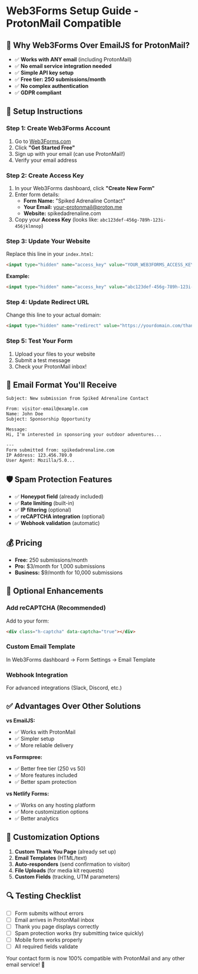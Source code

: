 # Web3Forms Setup Guide - ProtonMail Compatible

## 🎯 **Why Web3Forms Over EmailJS for ProtonMail?**

- ✅ **Works with ANY email** (including ProtonMail)
- ✅ **No email service integration needed**
- ✅ **Simple API key setup**
- ✅ **Free tier: 250 submissions/month**
- ✅ **No complex authentication**
- ✅ **GDPR compliant**

## 🚀 **Setup Instructions**

### Step 1: Create Web3Forms Account
1. Go to [Web3Forms.com](https://web3forms.com/)
2. Click **"Get Started Free"**
3. Sign up with your email (can use ProtonMail!)
4. Verify your email address

### Step 2: Create Access Key
1. In your Web3Forms dashboard, click **"Create New Form"**
2. Enter form details:
   - **Form Name:** "Spiked Adrenaline Contact"
   - **Your Email:** your-protonmail@proton.me
   - **Website:** spikedadrenaline.com
3. Copy your **Access Key** (looks like: `abc123def-456g-789h-123i-456jklmnop`)

### Step 3: Update Your Website
Replace this line in your `index.html`:
```html
<input type="hidden" name="access_key" value="YOUR_WEB3FORMS_ACCESS_KEY">
```

**Example:**
```html
<input type="hidden" name="access_key" value="abc123def-456g-789h-123i-456jklmnop">
```

### Step 4: Update Redirect URL
Change this line to your actual domain:
```html
<input type="hidden" name="redirect" value="https://yourdomain.com/thank-you.html">
```

### Step 5: Test Your Form
1. Upload your files to your website
2. Submit a test message
3. Check your ProtonMail inbox!

## 📧 **Email Format You'll Receive**

```
Subject: New submission from Spiked Adrenaline Contact

From: visitor-email@example.com
Name: John Doe
Subject: Sponsorship Opportunity

Message:
Hi, I'm interested in sponsoring your outdoor adventures...

---
Form submitted from: spikedadrenaline.com
IP Address: 123.456.789.0
User Agent: Mozilla/5.0...
```

## 🛡️ **Spam Protection Features**

- ✅ **Honeypot field** (already included)
- ✅ **Rate limiting** (built-in)
- ✅ **IP filtering** (optional)
- ✅ **reCAPTCHA integration** (optional)
- ✅ **Webhook validation** (automatic)

## 💰 **Pricing**

- **Free:** 250 submissions/month
- **Pro:** $3/month for 1,000 submissions
- **Business:** $9/month for 10,000 submissions

## 🔧 **Optional Enhancements**

### Add reCAPTCHA (Recommended)
Add to your form:
```html
<div class="h-captcha" data-captcha="true"></div>
```

### Custom Email Template
In Web3Forms dashboard → Form Settings → Email Template

### Webhook Integration
For advanced integrations (Slack, Discord, etc.)

## ✅ **Advantages Over Other Solutions**

**vs EmailJS:**
- ✅ Works with ProtonMail
- ✅ Simpler setup
- ✅ More reliable delivery

**vs Formspree:**
- ✅ Better free tier (250 vs 50)
- ✅ More features included
- ✅ Better spam protection

**vs Netlify Forms:**
- ✅ Works on any hosting platform
- ✅ More customization options
- ✅ Better analytics

## 🎨 **Customization Options**

1. **Custom Thank You Page** (already set up)
2. **Email Templates** (HTML/text)
3. **Auto-responders** (send confirmation to visitor)
4. **File Uploads** (for media kit requests)
5. **Custom Fields** (tracking, UTM parameters)

## 🔍 **Testing Checklist**

- [ ] Form submits without errors
- [ ] Email arrives in ProtonMail inbox
- [ ] Thank you page displays correctly
- [ ] Spam protection works (try submitting twice quickly)
- [ ] Mobile form works properly
- [ ] All required fields validate

Your contact form is now 100% compatible with ProtonMail and any other email service! 🚀
